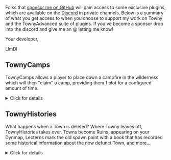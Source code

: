 Folks that [sponsor me on GitHub](https://github.com/sponsors/LlmDl) will gain access to some exclusive plugins, which are available on the [Discord](https://discord.gg/gnpVs5m) in private channels. Below is a summary of what you get access to when you choose to support my work on Towny and the TownyAdvanced suite of plugins. If you've become a sponsor drop into the discord and give me an @ letting me know!

Your developer,

LlmDl

## TownyCamps

TownyCamps allows a player to place down a campfire in the wilderness which will then "claim" a camp, providing them 1 plot for a configured amount of time.

<details><summary>Click for details</summary>
A town-less player is able to place a campfire in the wilderness to "claim" a chunk of land. They do need the townycamps.campfire permission node. 

Camps are limited to the min-distance-from-townblocks Towny setting, so player cannot park a camp too close to another town. Towns can claim right up to Camps.

Players that own the Camp can make a town at that location.

Camps are protected from Build/Destroy/Switch/Itemuse. Camp owners can allow their friendlist to interact based on the owners perm line.

PVP, Explosion and Burning actions are optionally protected (via the config.)

Chunk Notifications are shown when players enter and exit Camps.

Camp-owners can use LWCx in their camp. LWCx protections are removed when a camp is removed.

Camps appear in-game on Towny's ASCII map.

Camps are removed when:
- the campfire is broken,
- the campfire duration passes (defaults to 24 hours, is configurable,)
- the player joins or makes a town.

It uses Towny resident metadata so there's no database, it has a lang file and a config that updates itself just like Towny's.

Camp information can appear on your /res status screen (via the config.)

Camps appear will appear on your server's Dynmap, (optional via the config.)

Camp have an optional (via the config,) cooldown setting, preventing players from making new Camps until x hours have passed.
</details>

## TownyHistories

What happens when a Town is deleted? Where Towny leaves off, TownyHistories takes over. Towns become Ruins, appearing on your Dynmap, Lecterns mark the old spawn point with a book that has recorded some historical information about the now defunct Town, and more... 

<details><summary>Click for details</summary>
When Towns are deleted, they generate a Ruin. Ruins appear on your Dynmap (if you have it enabled,) with an icon marking the town's old spawn point and the town's old townblocks displayed in a shade of grey. 

At the old spawn point you will find a protected lectern and with a protected book sharing information about the ruin's Town.

Ruins can optionally be preserved from build/destroy actions.

Ruins display an actionbar message when they are entered into. 

Ruins appear on Towny's ASCII map.

Ruins' townblocks which are claimed by a town are removed from the ruin. If a ruin's homeblock is claimed by a town the ruin is removed entirely.

Note: this plugin somewhat assumes you have the revert-on-unclaim feature deactivated. This is not a hard-restriction, but future features will likely mean restoring the ruin would be detrimental.
</details>